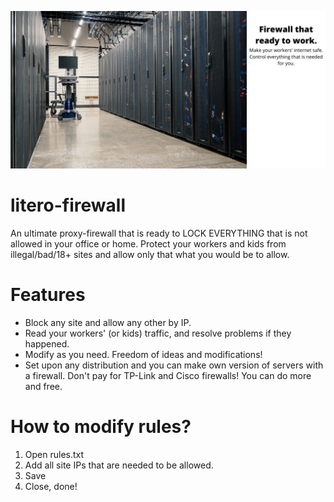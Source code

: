 ![](https://github.com/TheReactiveMouse/litero-firewall/blob/main/banner.jpg)
# litero-firewall
An ultimate proxy-firewall that is ready to LOCK EVERYTHING that is not allowed in your office or home. Protect your workers and kids from illegal/bad/18+ sites and allow only that what you would be to allow.
# Features
- Block any site and allow any other by IP.
- Read your workers' (or kids) traffic, and resolve problems if they happened.
- Modify as you need. Freedom of ideas and modifications!
- Set upon any distribution and you can make own version of servers with a firewall. Don't pay for TP-Link and Cisco firewalls! You can do more and free.
# How to modify rules?
1. Open rules.txt
2. Add all site IPs that are needed to be allowed.
3. Save
4. Close, done!
